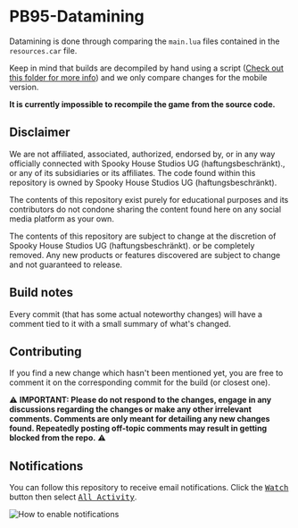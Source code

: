 # PB95-Datamining
Datamining is done through comparing the `main.lua` files contained in the `resources.car` file.

Keep in mind that builds are decompiled by hand using a script ([Check out this folder for more info](https://github.com/Progressbar-Discord-Server/PB95-Datamining/tree/main/decompiling)) and we only compare changes for the mobile version.

**It is currently impossible to recompile the game from the source code.**

## Disclaimer

We are not affiliated, associated, authorized, endorsed by, or in any way officially connected with Spooky House Studios UG (haftungsbeschränkt)., or any of its subsidiaries or its affiliates. The code found within this repository is owned by Spooky House Studios UG (haftungsbeschränkt).

The contents of this repository exist purely for educational purposes and its contributors do not condone sharing the content found here on any social media platform as your own.

The contents of this repository are subject to change at the discretion of Spooky House Studios UG (haftungsbeschränkt). or be completely removed. Any new products or features discovered are subject to change and not guaranteed to release.

## Build notes
Every commit (that has some actual noteworthy changes) will have a comment tied to it with a small summary of what's changed.

## Contributing

If you find a new change which hasn't been mentioned yet, you are free to comment it on the corresponding commit for the build (or closest one).

:warning: **IMPORTANT: Please do not respond to the changes, engage in any discussions regarding the changes or make any other irrelevant comments. Comments are only meant for detailing any new changes found. Repeatedly posting off-topic comments may result in getting blocked from the repo.** :warning:

## Notifications
You can follow this repository to receive email notifications. Click the <kbd>[Watch](https://www.youtube.com/watch?v=GEiI0mvEsXg)</kbd> button then select <kbd>[All Activity](https://youtu.be/ZzHR_CoxVRo)</kbd>.

![How to enable notifications](https://user-images.githubusercontent.com/18150845/114609160-c6dbee00-9c9e-11eb-8750-3ae18e041668.png "How to enable notifications")
